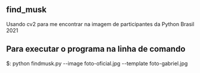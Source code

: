 ## find_musk
 Usando cv2 para me encontrar na imagem de participantes da Python Brasil 2021

## Para executar o programa na linha de comando 
 $: python findmusk.py --image foto-oficial.jpg --template foto-gabriel.jpg

